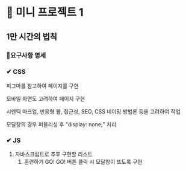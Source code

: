 # :rocket: 미니 프로젝트 1

## 1만 시간의 법칙

### 🔎요구사항 명세

### ✔ CSS

피그마를 참고하여 페이지를 구현

모바일 화면도 고려하여 페이지 구현

시멘틱 마크업, 반응형 웹, 접근성, SEO, CSS 네이밍 방법론 등을 고려하여 작업

모달창의 경우 퍼블리싱 후 "display: none;" 처리

### ✔ JS

1. 자바스크립트로 추후 구현할 리스트
   1. 훈련하기 GO! GO! 버튼 클릭 시 모달창이 뜨도록 구현
